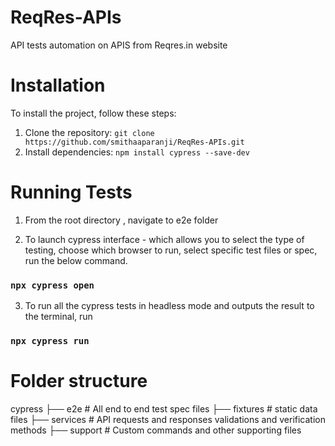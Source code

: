 # ReqRes-APIs
API tests automation on APIS from Reqres.in website

# Installation
To install the project, follow these steps:

1. Clone the repository: `git clone https://github.com/smithaaparanji/ReqRes-APIs.git`
2. Install dependencies: `npm install cypress --save-dev`

# Running Tests

1. From the root directory , navigate to e2e folder

2. To launch cypress interface - which allows you to select the type of testing, choose which browser to run, select specific test files or spec, run the below command. 

### `npx cypress open`

3. To run all the cypress tests in headless mode and outputs the result to the terminal, run 

### `npx cypress run`



# Folder structure

cypress
├── e2e              # All end to end test spec files
├── fixtures         # static data files
├── services         # API requests and responses validations and verification methods
├── support          # Custom commands and other supporting files






